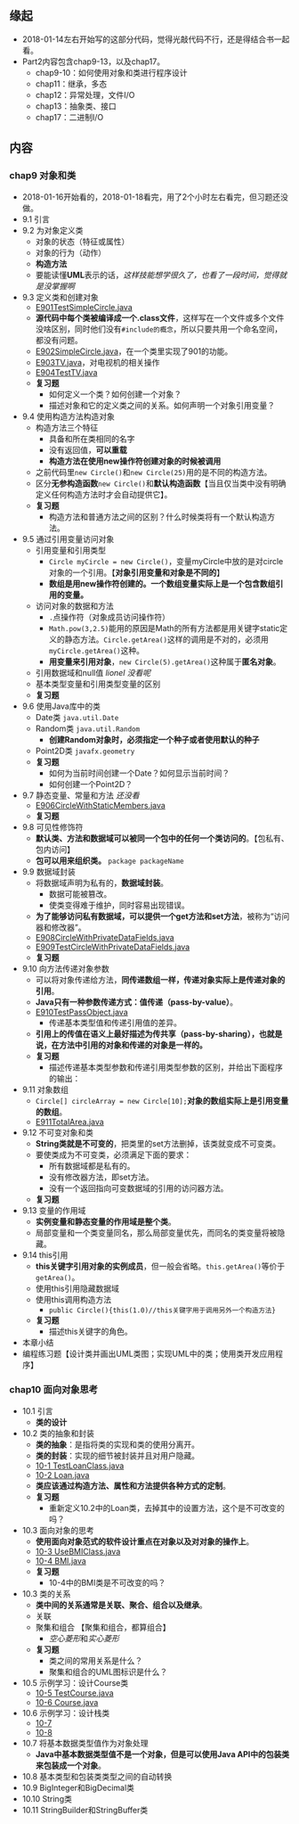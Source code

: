 ##  缘起
+ 2018-01-14左右开始写的这部分代码，觉得光敲代码不行，还是得结合书一起看。
+ Part2内容包含chap9-13，以及chap17。
    + chap9-10：如何使用对象和类进行程序设计 
    + chap11：继承，多态
    + chap12：异常处理，文件I/O
    + chap13：抽象类、接口
    + chap17：二进制I/O

##  内容
###  chap9 对象和类
+ 2018-01-16开始看的，2018-01-18看完，用了2个小时左右看完，但习题还没做。
+ 9.1 引言
+ 9.2 为对象定义类
    + 对象的状态（特征或属性）
    + 对象的行为（动作）
    + **构造方法**
    + 要能读懂**UML**表示的话，*这样技能想学很久了，也看了一段时间，觉得就是没掌握啊*
+ 9.3 定义类和创建对象
    + [E901TestSimpleCircle.java]()
    + **源代码中每个类被编译成一个.class文件**，这样写在一个文件或多个文件没啥区别，同时他们没有`#include的概念`，所以只要共用一个命名空间，都没有问题。
    + [E902SimpleCircle.java]()，在一个类里实现了901的功能。
    + [E903TV.java]()，对电视机的相关操作
    + [E904TestTV.java]()
    + **复习题**
        + 如何定义一个类？如何创建一个对象？
        + 描述对象和它的定义类之间的关系。如何声明一个对象引用变量？
+ 9.4 使用构造方法构造对象
    + 构造方法三个特征
        + 具备和所在类相同的名字
        + 没有返回值，**可以重载**
        + **构造方法在使用new操作符创建对象的时候被调用**
    + 之前代码里`new Circle()`和`new Circle(25)`用的是不同的构造方法。
    + 区分**无参构造函数**`new Circle()`和**默认构造函数**【当且仅当类中没有明确定义任何构造方法时才会自动提供它】。
    + **复习题**
        + 构造方法和普通方法之间的区别？什么时候类将有一个默认构造方法。
+ 9.5 通过引用变量访问对象
    + 引用变量和引用类型 
        + `Circle myCircle = new Circle()`，变量myCircle中放的是对circle对象的一个引用。【**对象引用变量和对象是不同的**】
        + **数组是用new操作符创建的。一个数组变量实际上是一个包含数组引用的变量。**
    + 访问对象的数据和方法
        + `.`点操作符（对象成员访问操作符）
        + `Math.pow(3,2.5)`能用的原因是Math的所有方法都是用关键字static定义的静态方法。`Circle.getArea()`这样的调用是不对的，必须用`myCircle.getArea()`这种。
        + **用变量来引用对象**，`new Circle(5).getArea()`这种属于**匿名对象**。
    + 引用数据域和null值  *lionel 没看呢*
    + 基本类型变量和引用类型变量的区别
    + **复习题**
+ 9.6 使用Java库中的类
    + Date类 `java.util.Date`
    + Random类 `java.util.Random`
        + **创建Random对象时，必须指定一个种子或者使用默认的种子**
    + Point2D类 `javafx.geometry`
    + **复习题**
        + 如何为当前时间创建一个Date？如何显示当前时间？
        + 如何创建一个Point2D？
+ 9.7 静态变量、常量和方法 *还没看*
    + [E906CircleWithStaticMembers.java]()
    + **复习题**
+ 9.8 可见性修饰符
    + **默认类、方法和数据域可以被同一个包中的任何一个类访问的**。【包私有、包内访问】
    + **包可以用来组织类。** `package packageName`
+ 9.9 数据域封装
    + 将数据域声明为私有的，**数据域封装**。
        + 数据可能被篡改。
        + 使类变得难于维护，同时容易出现错误。
    + **为了能够访问私有数据域，可以提供一个get方法和set方法**，被称为“访问器和修改器”。
    + [E908CircleWithPrivateDataFields.java]()
    + [E909TestCircleWithPrivateDataFields.java]()
    + **复习题**
+ 9.10 向方法传递对象参数
    + 可以将对象传递给方法，**同传递数组一样，传递对象实际上是传递对象的引用**。
    + **Java只有一种参数传递方式：值传递（pass-by-value）**。
    + [E910TestPassObject.java]()
        + 传递基本类型值和传递引用值的差异。
    + **引用上的传值在语义上最好描述为传共享（pass-by-sharing），也就是说，在方法中引用的对象和传递的对象是一样的。**
    + **复习题**
        + 描述传递基本类型参数和传递引用类型参数的区别，并给出下面程序的输出：
+ 9.11 对象数组
    + `Circle[] circleArray = new Circle[10];`**对象的数组实际上是引用变量的数组**。
    + [E911TotalArea.java]()
+ 9.12 不可变对象和类
    + **String类就是不可变的**，把类里的set方法删掉，该类就变成不可变类。
    + 要使类成为不可变类，必须满足下面的要求：
        + 所有数据域都是私有的。
        + 没有修改器方法，即set方法。
        + 没有一个返回指向可变数据域的引用的访问器方法。
    + **复习题**
+ 9.13 变量的作用域
    + **实例变量和静态变量的作用域是整个类**。
    + 局部变量和一个类变量同名，那么局部变量优先，而同名的类变量将被隐藏。
+ 9.14 this引用
    + **this关键字引用对象的实例成员**，但一般会省略。`this.getArea()`等价于`getArea()`。
    + 使用this引用隐藏数据域
    + 使用this调用构造方法
        + `public Circle(){this(1.0)//this关键字用于调用另外一个构造方法}`
    + **复习题**
        + 描述this关键字的角色。
+ 本章小结
+ 编程练习题【设计类并画出UML类图；实现UML中的类；使用类开发应用程序】

###  chap10 面向对象思考
+ 10.1 引言
    + **类的设计**
+ 10.2 类的抽象和封装
    + **类的抽象**：是指将类的实现和类的使用分离开。
    + **类的封装**：实现的细节被封装并且对用户隐藏。
    + [10-1 TestLoanClass.java]()
    + [10-2 Loan.java]()
    + **类应该通过构造方法、属性和方法提供各种方式的定制**。
    + **复习题**
        + 重新定义10.2中的Loan类，去掉其中的设置方法，这个是不可改变的吗？
+ 10.3 面向对象的思考
    + **使用面向对象范式的软件设计重点在对象以及对对象的操作上**。
    + [10-3 UseBMIClass.java]()
    + [10-4 BMI.java]()
    + **复习题**
        + 10-4中的BMI类是不可改变的吗？
+ 10.3 类的关系
    + **类中间的关系通常是关联、聚合、组合以及继承**。
    + 关联 
    + 聚集和组合 【聚集和组合，都算组合】
        + *空心菱形*和*实心菱形*
    + **复习题**
        + 类之间的常用关系是什么？
        + 聚集和组合的UML图标识是什么？
+ 10.5 示例学习：设计Course类
    + [10-5 TestCourse.java]()
    + [10-6 Course.java]()
+ 10.6 示例学习：设计栈类
    + [10-7]()
    + [10-8]()
+ 10.7 将基本数据类型值作为对象处理
    + **Java中基本数据类型值不是一个对象，但是可以使用Java API中的包装类来包装成一个对象**。
+ 10.8 基本类型和包装类类型之间的自动转换
+ 10.9 BigInteger和BigDecimal类
+ 10.10 String类
+ 10.11 StringBuilder和StringBuffer类